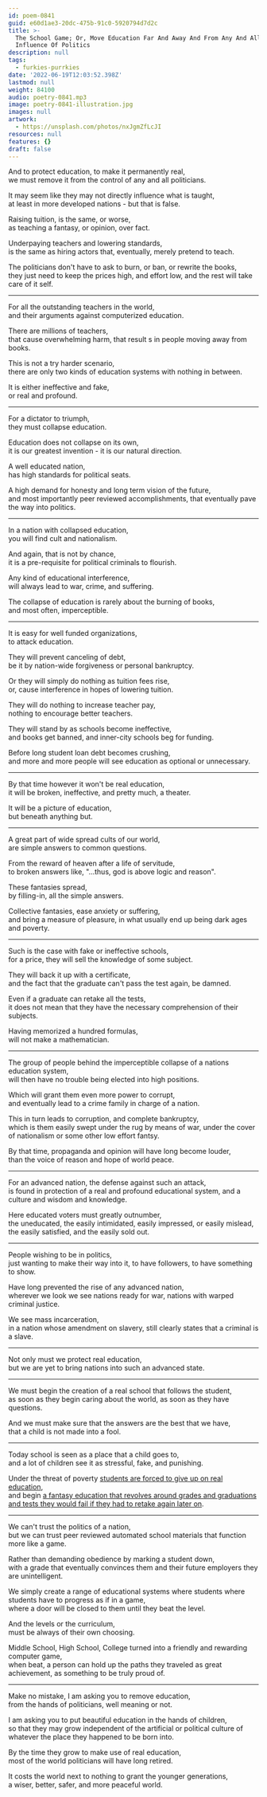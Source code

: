 ```yaml
---
id: poem-0841
guid: e60d1ae3-20dc-475b-91c0-5920794d7d2c
title: >-
  The School Game; Or, Move Education Far And Away And From Any And All
  Influence Of Politics
description: null
tags:
  - furkies-purrkies
date: '2022-06-19T12:03:52.398Z'
lastmod: null
weight: 84100
audio: poetry-0841.mp3
image: poetry-0841-illustration.jpg
images: null
artwork:
  - https://unsplash.com/photos/nxJgmZfLcJI
resources: null
features: {}
draft: false
---
```


And to protect education, to make it permanently real,\
we must remove it from the control of any and all politicians.

It may seem like they may not directly influence what is taught,\
at least in more developed nations - but that is false.

Raising tuition, is the same, or worse,\
as teaching a fantasy, or opinion, over fact.

Underpaying teachers and lowering standards,\
is the same as hiring actors that, eventually, merely pretend to teach.

The politicians don't have to ask to burn, or ban, or rewrite the books,\
they just need to keep the prices high, and effort low, and the rest will take care of it self.

---

For all the outstanding teachers in the world,\
and their arguments against computerized education.

There are millions of teachers,\
that cause overwhelming harm, that result s in people moving away from books.

This is not a try harder scenario,\
there are only two kinds of education systems with nothing in between.

It is either ineffective and fake,\
or real and profound.

---

For a dictator to triumph,\
they must collapse education.

Education does not collapse on its own,\
it is our greatest invention - it is our natural direction.

A well educated nation,\
has high standards for political seats.

A high demand for honesty and long term vision of the future,\
and most importantly peer reviewed accomplishments, that eventually pave the way into politics.

---

In a nation with collapsed education,\
you will find cult and nationalism.

And again, that is not by chance,\
it is a pre-requisite for political criminals to flourish.

Any kind of educational interference,\
will always lead to war, crime, and suffering.

The collapse of education is rarely about the burning of books,\
and most often, imperceptible.

---

It is easy for well funded organizations,\
to attack education.

They will prevent canceling of debt,\
be it by nation-wide forgiveness or personal bankruptcy.

Or they will simply do nothing as tuition fees rise,\
or, cause interference in hopes of lowering tuition.

They will do nothing to increase teacher pay,\
nothing to encourage better teachers.

They will stand by as schools become ineffective,\
and books get banned, and inner-city schools beg for funding.

Before long student loan debt becomes crushing,\
and more and more people will see education as optional or unnecessary.

---

By that time however it won't be real education,\
it will be broken, ineffective, and pretty much, a theater.

It will be a picture of education,\
but beneath anything but.

---

A great part of wide spread cults of our world,\
are simple answers to common questions.

From the reward of heaven after a life of servitude,\
to broken answers like, "...thus, god is above logic and reason".

These fantasies spread,\
by filling-in, all the simple answers.

Collective fantasies, ease anxiety or suffering,\
and bring a measure of pleasure, in what usually end up being dark ages and poverty.

---

Such is the case with fake or ineffective schools,\
for a price, they will sell the knowledge of some subject.

They will back it up with a certificate,\
and the fact that the graduate can't pass the test again, be damned.

Even if a graduate can retake all the tests,\
it does not mean that they have the necessary comprehension of their subjects.

Having memorized a hundred formulas,\
will not make a mathematician.

---

The group of people behind the imperceptible collapse of a nations education system,\
will then have no trouble being elected into high positions.

Which will grant them even more power to corrupt,\
and eventually lead to a crime family in charge of a nation.

This in turn leads to corruption, and complete bankruptcy,\
which is them easily swept under the rug by means of war, under the cover of nationalism or some other low effort fantsy.

By that time, propaganda and opinion will have long become louder,\
than the voice of reason and hope of world peace.

---

For an advanced nation, the defense against such an attack,\
is found in protection of a real and profound educational system, and a culture and wisdom and knowledge.

Here educated voters must greatly outnumber,\
the uneducated, the easily intimidated, easily impressed, or easily mislead, the easily satisfied, and the easily sold out.

---

People wishing to be in politics,\
just wanting to make their way into it, to have followers, to have something to show.

Have long prevented the rise of any advanced nation,\
wherever we look we see nations ready for war, nations with warped criminal justice.

We see mass incarceration,\
in a nation whose amendment on slavery, still clearly states that a criminal is a slave.

---

Not only must we protect real education,\
but we are yet to bring nations into such an advanced state.

---

We must begin the creation of a real school that follows the student,\
as soon as they begin caring about the world, as soon as they have questions.

And we must make sure that the answers are the best that we have,\
that a child is not made into a fool.

---

Today school is seen as a place that a child goes to,\
and a lot of children see it as stressful, fake, and punishing.

Under the threat of poverty [students are forced to give up on real education](https://www.youtube.com/watch?v=sxyKNMrhEvY),\
and begin [a fantasy education that revolves around grades and graduations and tests they would fail if they had to retake again later on](https://www.youtube.com/watch?v=DzSnvxejenY).

---

We can't trust the politics of a nation,\
but we can trust peer reviewed automated school materials that function more like a game.

Rather than demanding obedience by marking a student down,\
with a grade that eventually convinces them and their future employers they are unintelligent.

We simply create a range of educational systems where students where students have to progress as if in a game,\
where a door will be closed to them until they beat the level.

And the levels or the curriculum,\
must be always of their own choosing.

Middle School, High School, College turned into a friendly and rewarding computer game,\
when beat, a person can hold up the paths they traveled as great achievement, as something to be truly proud of.

---

Make no mistake, I am asking you to remove education,\
from the hands of politicians, well meaning or not.

I am asking you to put beautiful education in the hands of children,\
so that they may grow independent of the artificial or political culture of whatever the place they happened to be born into.

By the time they grow to make use of real education,\
most of the world politicians will have long retired.

It costs the world next to nothing to grant the younger generations,\
a wiser, better, safer, and more peaceful world.
